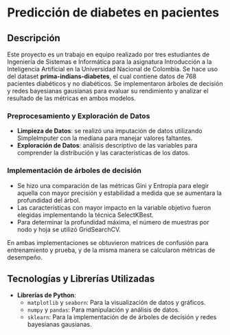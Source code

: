 # Predicción de diabetes en pacientes
## Descripción

Este proyecto es un trabajo en equipo realizado por tres estudiantes de Ingeniería de Sistemas e Informática para la asignatura Introducción a la Inteligencia Artificial en la Universidad Nacional de Colombia. Se hace uso del dataset **prima-indians-diabetes**, el cual contiene datos de 768 pacientes diabéticos y no diabéticos.  Se implementaron árboles de decisión y redes bayesianas gausianas para evaluar su rendimiento y analizar el resultado de las métricas en ambos modelos. 

### Preprocesamiento y Exploración de Datos

- **Limpieza de Datos**: se realizó una imputación de datos utilizando SimpleImputer con la mediana para manejar valores faltantes.
- **Exploración de Datos**: análisis descriptivo de las variables para comprender la distribución y las características de los datos.

### Implementación de árboles de decisión

- Se hizo una comparación de las métricas Gini y Entropía para elegir aquella con mayor precisión y estabilidad a medida que se aumentara la profundidad del árbol.
- Las características con mayor impacto en la variable objetivo fueron elegidas implementando la técnica SelectKBest.
- Para determinar la profundidad máxima, el número de muestras por nodo y hoja se utilizó GridSearchCV.

En ambas implementaciones se obtuvieron matrices de confusión para entrenamiento y prueba, y de la misma manera se calcularon métricas de desempeño.

## Tecnologías y Librerías Utilizadas

- **Librerías de Python**:
  - `matplotlib` y `seaborn`: Para la visualización de datos y gráficos.
  - `numpy` y `pandas`: Para manipulación y análisis de datos.
  - `sklearn`: Para la implementación de de árboles de decisión y redes bayesianas gausianas.
